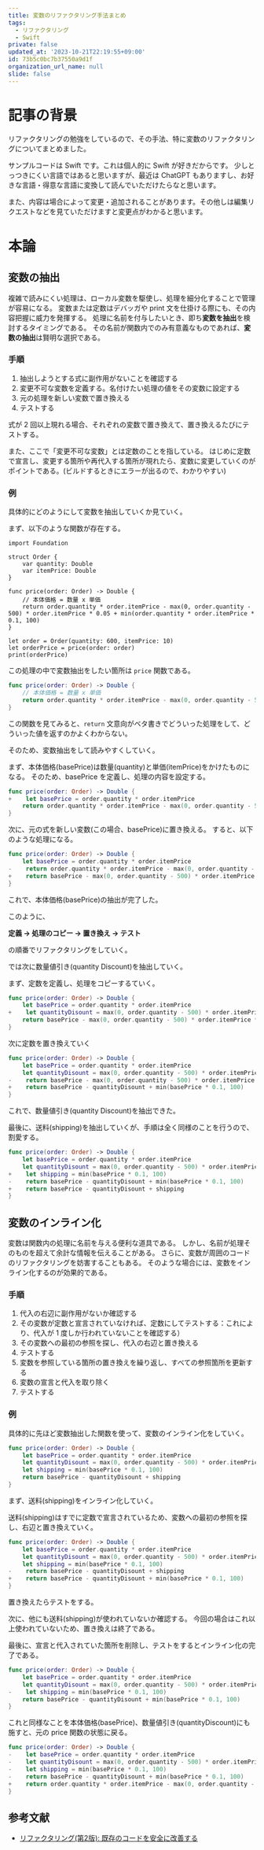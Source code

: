 ```yaml
---
title: 変数のリファクタリング手法まとめ
tags:
  - リファクタリング
  - Swift
private: false
updated_at: '2023-10-21T22:19:55+09:00'
id: 73b5c0bc7b37550a9d1f
organization_url_name: null
slide: false
---
```

<!-- textlint-disable -->
# 記事の背景
リファクタリングの勉強をしているので、その手法、特に変数のリファクタリングについてまとめました。

サンプルコードは Swift です。これは個人的に Swift が好きだからです。
少しとっつきにくい言語ではあると思いますが、最近は ChatGPT もありますし、お好きな言語・得意な言語に変換して読んでいただけたらなと思います。

また、内容は場合によって変更・追加されることがあります。その他しは編集リクエストなどを見ていただけますと変更点がわかると思います。


# 本論
## 変数の抽出

複雑で読みにくい処理は、ローカル変数を駆使し、処理を細分化することで管理が容易になる。
変数または定数はデバッガや print 文を仕掛ける際にも、その内容把握に威力を発揮する。
処理に名前を付与したいとき、即ち**変数を抽出**を検討するタイミングである。
その名前が関数内でのみ有意義なものであれば、**変数の抽出**は賢明な選択である。

### 手順
1. 抽出しようとする式に副作用がないことを確認する
2. 変更不可な変数を定義する。名付けたい処理の値をその変数に設定する
3. 元の処理を新しい変数で置き換える
4. テストする

式が 2 回以上現れる場合、それぞれの変数で置き換えて、置き換えるたびにテストする。

また、ここで「変更不可な変数」とは定数のことを指している。
はじめに定数で宣言し、変更する箇所や再代入する箇所が現れたら、変数に変更していくのがポイントである。(ビルドするときにエラーが出るので、わかりやすい)

### 例
具体的にどのようにして変数を抽出していくか見ていく。

まず、以下のような関数が存在する。

```swift: main.swift
import Foundation

struct Order {
    var quantity: Double
    var itemPrice: Double
}

func price(order: Order) -> Double {
    // 本体価格 = 数量 x 単価
    return order.quantity * order.itemPrice - max(0, order.quantity - 500) * order.itemPrice * 0.05 + min(order.quantity * order.itemPrice * 0.1, 100)
}

let order = Order(quantity: 600, itemPrice: 10)
let orderPrice = price(order: order)
print(orderPrice)
```

この処理の中で変数抽出をしたい箇所は `price` 関数である。

```swift:main.swift
func price(order: Order) -> Double {
    // 本体価格 = 数量 x 単価
    return order.quantity * order.itemPrice - max(0, order.quantity - 500) * order.itemPrice * 0.05 + min(order.quantity * order.itemPrice * 0.1, 100)
}
```

この関数を見てみると、`return` 文意向がベタ書きでどういった処理をして、どういった値を返すのかよくわからない。

そのため、変数抽出をして読みやすくしていく。

まず、本体価格(basePrice)は数量(quantity)と単価(itemPrice)をかけたものになる。
そのため、basePrice を定義し、処理の内容を設定する。

```diff_swift:main.swift
func price(order: Order) -> Double {
+    let basePrice = order.quantity * order.itemPrice
    return order.quantity * order.itemPrice - max(0, order.quantity - 500) * order.itemPrice * 0.05 + min(order.quantity * order.itemPrice * 0.1, 100)
}
```

次に、元の式を新しい変数(この場合、basePrice)に置き換える。
すると、以下のような処理になる。

```diff_swift:main.swift
func price(order: Order) -> Double {
    let basePrice = order.quantity * order.itemPrice
-    return order.quantity * order.itemPrice - max(0, order.quantity - 500) * order.itemPrice * 0.05 + min(order.quantity * order.itemPrice * 0.1, 100)
+    return basePrice - max(0, order.quantity - 500) * order.itemPrice * 0.05 + min(basePrice * 0.1, 100)
}
```

これで、本体価格(basePrice)の抽出が完了した。

このように、

**定義 → 処理のコピー → 置き換え → テスト**

の順番でリファクタリングをしていく。

では次に数量値引き(quantity Discount)を抽出していく。

まず、定数を定義し、処理をコピーするていく。

```diff_swift:main.swift
func price(order: Order) -> Double {
    let basePrice = order.quantity * order.itemPrice
+    let quantityDisount = max(0, order.quantity - 500) * order.itemPrice * 0.05
    return basePrice - max(0, order.quantity - 500) * order.itemPrice * 0.05 + min(basePrice * 0.1, 100)
}
```

次に定数を置き換えていく

```diff_swift:main.swift
func price(order: Order) -> Double {
    let basePrice = order.quantity * order.itemPrice
    let quantityDisount = max(0, order.quantity - 500) * order.itemPrice * 0.05
-    return basePrice - max(0, order.quantity - 500) * order.itemPrice * 0.05 + min(basePrice * 0.1, 100)
+    return basePrice - quantityDisount + min(basePrice * 0.1, 100)
}
```

これで、数量値引き(quantity Discount)を抽出できた。

最後に、送料(shipping)を抽出していくが、手順は全く同様のことを行うので、割愛する。

```diff_swift:main.swift
func price(order: Order) -> Double {
    let basePrice = order.quantity * order.itemPrice
    let quantityDisount = max(0, order.quantity - 500) * order.itemPrice * 0.05
+    let shipping = min(basePrice * 0.1, 100)
-    return basePrice - quantityDisount + min(basePrice * 0.1, 100)
+    return basePrice - quantityDisount + shipping
}
```

## 変数のインライン化
変数は関数内の処理に名前を与える便利な道具である。
しかし、名前が処理そのものを超えて余計な情報を伝えることがある。
さらに、変数が周囲のコードのリファクタリングを妨害することもある。
そのような場合には、変数をインライン化するのが効果的である。

### 手順
1. 代入の右辺に副作用がないか確認する
2. その変数が定数と宣言されていなければ、定数にしてテストする：これにより、代入が 1 度しか行われていないことを確認する）
3. その変数への最初の参照を探し、代入の右辺と置き換える
4. テストする
5. 変数を参照している箇所の置き換えを繰り返し、すべての参照箇所を更新する
6. 変数の宣言と代入を取り除く
7. テストする

### 例
具体的に先ほど変数抽出した関数を使って、変数のインライン化をしていく。

```swift:main.swift
func price(order: Order) -> Double {
    let basePrice = order.quantity * order.itemPrice
    let quantityDisount = max(0, order.quantity - 500) * order.itemPrice * 0.05
    let shipping = min(basePrice * 0.1, 100)
    return basePrice - quantityDisount + shipping
}
```

まず、送料(shipping)をインライン化していく。

送料(shipping)はすでに定数で宣言されているため、変数への最初の参照を探し、右辺と置き換えていく。

```diff_swift:main.swift
func price(order: Order) -> Double {
    let basePrice = order.quantity * order.itemPrice
    let quantityDisount = max(0, order.quantity - 500) * order.itemPrice * 0.05
    let shipping = min(basePrice * 0.1, 100)
-    return basePrice - quantityDisount + shipping
+    return basePrice - quantityDisount + min(basePrice * 0.1, 100)
}
```

置き換えたらテストをする。

次に、他にも送料(shipping)が使われていないか確認する。
今回の場合はこれ以上使われていないため、置き換えは終了である。

最後に、宣言と代入されていた箇所を削除し、テストをするとインライン化の完了である。

```diff_swift:main.swift
func price(order: Order) -> Double {
    let basePrice = order.quantity * order.itemPrice
    let quantityDisount = max(0, order.quantity - 500) * order.itemPrice * 0.05
-    let shipping = min(basePrice * 0.1, 100)
    return basePrice - quantityDisount + min(basePrice * 0.1, 100)
}
```

これと同様なことを本体価格(basePrice)、数量値引き(quantityDiscount)にも施すと、元の price 関数の状態に戻る。

```diff_swift:main.swift
func price(order: Order) -> Double {
-    let basePrice = order.quantity * order.itemPrice
-    let quantityDisount = max(0, order.quantity - 500) * order.itemPrice * 0.05
-    let shipping = min(basePrice * 0.1, 100)
-    return basePrice - quantityDisount + min(basePrice * 0.1, 100)
+    return order.quantity * order.itemPrice - max(0, order.quantity - 500) * order.itemPrice * 0.05 + min(order.quantity * order.itemPrice * 0.1, 100)
}
```

## 参考文献
- [リファクタリング(第2版): 既存のコードを安全に改善する](https://amzn.asia/d/agnbRlv)
<!-- textlint-enable -->